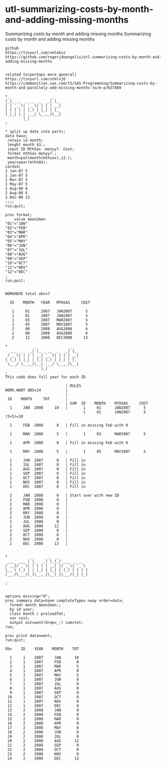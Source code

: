 # utl-summarizing-costs-by-month-and-adding-missing-months
Summarizing costs by month and adding missing months
    Summarizing costs by month and adding missing months

    github
    https://tinyurl.com/vmlekxz
    https://github.com/rogerjdeangelis/utl-summarizing-costs-by-month-and-adding-missing-months


    related to(perhaps more general)
    https://tinyurl.com/utmlvj6
    https://communities.sas.com/t5/SAS-Programming/Summarizing-costs-by-month-and-parallely-add-missing-months-to/m-p/637469

    *_                   _
    (_)_ __  _ __  _   _| |_
    | | '_ \| '_ \| | | | __|
    | | | | | |_) | |_| | |_
    |_|_| |_| .__/ \__,_|\__|
            |_|
    ;

    * split up date into parts;
    data have;
     retain id month;
     lenght month $3.;
     input ID MthSas :monyy7. Cost;
     format mthSas monyy7.;
     month=put(month(mthsas),z2.);
     year=year(mthSAS);
    cards4;
    1 Jan-07 5
    1 Jan-07 5
    1 Mar-07 5
    1 May-07 5
    2 Aug-08 6
    2 Aug-08 6
    2 Dec-08 13
    ;;;;
    run;quit;

    proc format;
        value $mon2mon
    "01"="JAN"
    "02"="FEB"
    "03"="MAR"
    "04"="APR"
    "05"="MAY"
    "06"="JUN"
    "07"="JUL"
    "08"="AUG"
    "09"="SEP"
    "10"="OCT"
    "11"="NOV"
    "12"="DEC"
    ;
    run;quit;


    WORKHAVE total obs=7

      ID    MONTH   YEAR   MTHSAS     COST

       1     01     2007   JAN2007      5
       1     01     2007   JAN2007      5
       1     03     2007   MAR2007      5
       1     05     2007   MAY2007      5
       2     08     2008   AUG2008      6
       2     08     2008   AUG2008      6
       2     12     2008   DEC2008     13

    *            _               _
      ___  _   _| |_ _ __  _   _| |_
     / _ \| | | | __| '_ \| | | | __|
    | (_) | |_| | |_| |_) | |_| | |_
     \___/ \__,_|\__| .__/ \__,_|\__|
                    |_|
    ;
    This code does full year for each ID

                               | RULES
    WORK.WANT OBS=24           |
                               |
     ID    MONTH     TOT       |
                               | SUM  ID    MONTH    MTHSAS     COST
      1     JAN  2008     10   |       1     01      JAN2007      5
                                       1     01      JAN2007      5   (5+5)=10

      1     FEB  2008      0   | Fill in missing Feb with 0

      1     MAR  2008      5   |       1     03      MAR2007      5

      1     APR  2008      0   | Fill in missing Feb with 0

      1     MAY  2008      5   |       1     05      MAY2007      5

      1     JUN  2007      0   | Fill in
      1     JUL  2007      0   | Fill in
      1     AUG  2007      0   | Fill in
      1     SEP  2007      0   | Fill in
      1     OCT  2007      0   | Fill in
      1     NOV  2007      0   | Fill in
      1     DEC  2007      0   | Fill in

      2     JAN  2008      0   | Start over with new ID
      2     FEB  2008      0   |
      2     MAR  2008      0   |
      2     APR  2008      0   |
      2     MAY  2008      0   |
      2     JUN  2008      0   |
      2     JUL  2008      0   |
      2     AUG  2008     12   |
      2     SEP  2008      0   |
      2     OCT  2008      0   |
      2     NOV  2008      0   |
      2     DEC  2008     13   |


    *          _       _   _
     ___  ___ | |_   _| |_(_) ___  _ __
    / __|/ _ \| | | | | __| |/ _ \| '_ \
    \__ \ (_) | | |_| | |_| | (_) | | | |
    |___/\___/|_|\__,_|\__|_|\___/|_| |_|

    ;


    options missing="0";
    proc summary data=have completeTypes nway order=data;
      format month $mon2mon.;
      by id year;
      class month / preloadfmt;
      var cost;
      output out=want(drop=_:) sum=tot;
    run;

    proc print data=want;
    run;quit;

    Obs    ID    YEAR    MONTH    TOT

      1     1    2007     JAN      10
      2     1    2007     FEB       0
      3     1    2007     MAR       5
      4     1    2007     APR       0
      5     1    2007     MAY       5
      6     1    2007     JUN       0
      7     1    2007     JUL       0
      8     1    2007     AUG       0
      9     1    2007     SEP       0
     10     1    2007     OCT       0
     11     1    2007     NOV       0
     12     1    2007     DEC       0
     13     2    2008     JAN       0
     14     2    2008     FEB       0
     15     2    2008     MAR       0
     16     2    2008     APR       0
     17     2    2008     MAY       0
     18     2    2008     JUN       0
     19     2    2008     JUL       0
     20     2    2008     AUG      12
     21     2    2008     SEP       0
     22     2    2008     OCT       0
     23     2    2008     NOV       0
     24     2    2008     DEC      13



